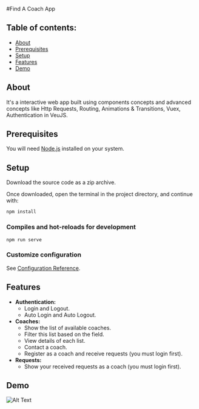 #Find A Coach App

## Table of contents:

- [About](#about)
- [Prerequisites](#prerequisites)
- [Setup](#setup)
- [Features](#features)
- [Demo](#demo)

## About

It's a interactive web app built using components concepts and advanced concepts like Http Requests, Routing, Animations & Transitions, Vuex, Authentication in VeuJS.

## Prerequisites

You will need [Node.js](https://nodejs.org) installed on your system.

## Setup

Download the source code as a zip archive.

Once downloaded, open the terminal in the project directory, and continue with:

```
npm install
```

### Compiles and hot-reloads for development

```
npm run serve
```

### Customize configuration

See [Configuration Reference](https://cli.vuejs.org/config/).

## Features

- <strong>Authentication:</strong> 
    - Login and Logout.
    - Auto Login and Auto Logout.
- <strong>Coaches:</strong> 
    - Show the list of available coaches.
    - Filter this list based on the field.
    - View details of each list.
    - Contact a coach.
    - Register as a coach and receive requests (you must login first).
- <strong>Requests:</strong> 
    - Show your received requests as a coach (you must login first).

## Demo
![Alt Text](bandicam-2022-09-30-15-05-01-036.gif)

